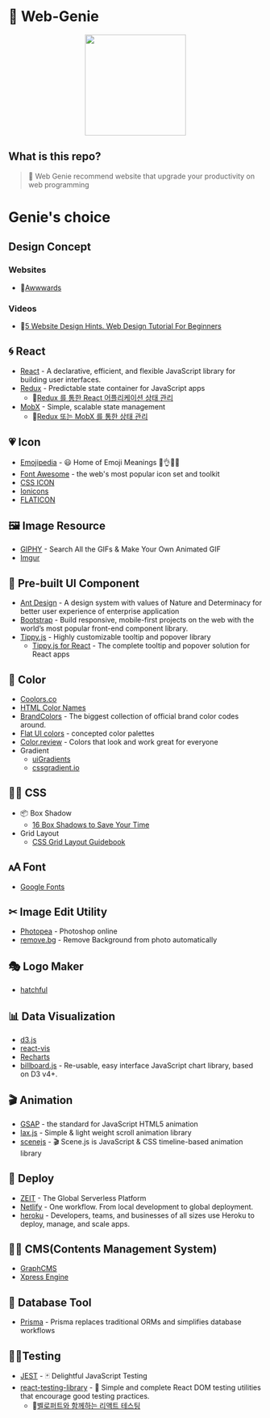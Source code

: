 # 🧞 Web-Genie

<p align="center">
  <img src="https://emojipedia-us.s3.dualstack.us-west-1.amazonaws.com/thumbs/120/facebook/158/genie_1f9de.png" width="200px"/>
</p>

## What is this repo?

> 🧞 Web Genie recommend website that upgrade your productivity on web programming

# Genie's choice

## Design Concept
### Websites
- 📜[Awwwards](https://www.awwwards.com/)
### Videos
- 🎥[5 Website Design Hints. Web Design Tutorial For Beginners](https://www.youtube.com/watch?v=j2G1IUpRiPY)

## 🌀 React
- [React](https://github.com/facebook/react) - A declarative, efficient, and flexible JavaScript library for building user interfaces.
- [Redux](https://github.com/reduxjs/redux) - Predictable state container for JavaScript apps
  - 📜[Redux 를 통한 React 어플리케이션 상태 관리](https://velopert.com/3365)
- [MobX](https://github.com/mobxjs/mobx) - Simple, scalable state management
  - 📜[Redux 또는 MobX 를 통한 상태 관리](https://velog.io/@velopert/series/redux-or-mobx)

## 💗 Icon
- [Emojipedia](https://emojipedia.org/) - 😃 Home of Emoji Meanings 💁👌🎍😍
- [Font Awesome](https://fontawesome.com/) - the web's most popular icon set and toolkit
- [CSS ICON](https://cssicon.space/#/)
- [Ionicons](https://ionicons.com/)
- [FLATICON](https://www.flaticon.com)

## 🖼️ Image Resource
- [GIPHY](https://giphy.com/) - Search All the GIFs & Make Your Own Animated GIF
- [Imgur](https://imgur.com/)

## 🧱 Pre-built UI Component
- [Ant Design](https://ant.design/) - A design system with values of Nature and Determinacy for better user experience of enterprise application
- [Bootstrap](https://getbootstrap.com/) - Build responsive, mobile-first projects on the web with the world’s most popular front-end component library.
- [Tippy.js](https://github.com/atomiks/tippyjs) - Highly customizable tooltip and popover library
  - [Tippy.js for React](https://github.com/atomiks/tippy.js-react) - The complete tooltip and popover solution for React apps

## 🎨 Color
- [Coolors.co](https://coolors.co)
- [HTML Color Names](https://www.w3schools.com/colors/colors_names.asp)
- [BrandColors](https://brandcolors.net/) - The biggest collection of official brand color codes around.
- [Flat UI colors](https://flatuicolors.com/) - concepted color palettes
- [Color.review](https://color.review/) - Colors that look and work great for everyone
- Gradient
  - [uiGradients](https://uigradients.com/)
  - [cssgradient.io](https://cssgradient.io/)

## 👨‍🎨 CSS
- 📦 Box Shadow
  - [16 Box Shadows to Save Your Time](http://cssdeck.com/labs/16-box-shadows-to-save-your-time/)
- Grid Layout
  - [CSS Grid Layout Guidebook](https://uid.gitbook.io/css-grid)

## 🗚 Font
- [Google Fonts](https://fonts.google.com)

## ✂ Image Edit Utility
- [Photopea](https://www.photopea.com/) - Photoshop online
- [remove.bg](https://www.remove.bg/) - Remove Background from photo automatically

## 🎭 Logo Maker
- [hatchful](https://hatchful.shopify.com/)

## 📊 Data Visualization
- [d3.js](https://d3js.org/)
- [react-vis](https://d3js.org/)
- [Recharts](http://recharts.org/en-US/)
- [billboard.js](https://naver.github.io/billboard.js/) - Re-usable, easy interface JavaScript chart library, based on D3 v4+.

## 🎬 Animation
- [GSAP](https://greensock.com/gsap) - the standard for JavaScript HTML5 animation
- [lax.js](https://github.com/alexfoxy/laxxx) - Simple & light weight scroll animation library
- [scenejs](https://github.com/daybrush/scenejs) - 🎬 Scene.js is JavaScript & CSS timeline-based animation library

## 🚗 Deploy
- [ZEIT](https://zeit.co/) - The Global Serverless Platform
- [Netlify](https://www.netlify.com/) - One workflow. From local development to global deployment.
- [heroku](https://www.heroku.com/) - Developers, teams, and businesses of all sizes use Heroku to deploy, manage, and scale apps.

## 👷‍♂️ CMS(Contents Management System)
- [GraphCMS](https://graphcms.com/)
- [Xpress Engine](https://www.xpressengine.com/)

## 🔧 Database Tool
- [Prisma](https://www.prisma.io/) - Prisma replaces traditional ORMs and simplifies database workflows

## 👨‍🔬Testing
- [JEST](https://github.com/facebook/jest) - 🃏 Delightful JavaScript Testing
- [react-testing-library](https://github.com/testing-library/react-testing-library) - 🐐 Simple and complete React DOM testing utilities that encourage good testing practices.
  - 📜[벨로퍼트와 함께하는 리액트 테스팅](https://velog.io/@velopert/series/react-testing)

